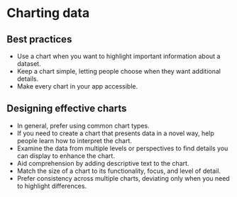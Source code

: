 # Charting data
## Best practices
- Use a chart when you want to highlight important information about a dataset.
- Keep a chart simple, letting people choose when they want additional details.
- Make every chart in your app accessible.

## Designing effective charts
- In general, prefer using common chart types.
- If you need to create a chart that presents data in a novel way, help people learn how to interpret the chart.
- Examine the data from multiple levels or perspectives to find details you can display to enhance the chart.
- Aid comprehension by adding descriptive text to the chart.
- Match the size of a chart to its functionality, focus, and level of detail.
- Prefer consistency across multiple charts, deviating only when you need to highlight differences.
